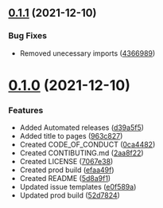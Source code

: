 ## [0.1.1](https://github.com/mitheelgajare/encrypter/compare/v0.1.0...v0.1.1) (2021-12-10)


### Bug Fixes

* Removed unecessary imports ([4366989](https://github.com/mitheelgajare/encrypter/commit/4366989e40542f3facb9e46309c107694a7a87a5))



# [0.1.0](https://github.com/mitheelgajare/encrypter/compare/7067e38c80c0129d9a524ee6b4f2be047d03cfe1...v0.1.0) (2021-12-10)


### Features

* Added Automated releases ([d39a5f5](https://github.com/mitheelgajare/encrypter/commit/d39a5f5e15dd1a3bcb83bf044681d731958d36a5))
* Added title to pages ([963c827](https://github.com/mitheelgajare/encrypter/commit/963c8279fdd3595345a9b59a2cb1193b1b1405d5))
* Created CODE_OF_CONDUCT ([0ca4482](https://github.com/mitheelgajare/encrypter/commit/0ca448280504259521aeb1f43783f3cf0b7efad3))
* Created CONTIBUTING.md ([2aa8f22](https://github.com/mitheelgajare/encrypter/commit/2aa8f22becb0e3f9abf687f66f76ae5b2d5a7d4b))
* Created LICENSE ([7067e38](https://github.com/mitheelgajare/encrypter/commit/7067e38c80c0129d9a524ee6b4f2be047d03cfe1))
* Created prod build ([efaa49f](https://github.com/mitheelgajare/encrypter/commit/efaa49fb159ca9e748937709cce5f6d2eb1e001d))
* Created README ([5d8a9f1](https://github.com/mitheelgajare/encrypter/commit/5d8a9f15271896d12192ad2f0d8a754579665e9b))
* Updated issue templates ([e0f589a](https://github.com/mitheelgajare/encrypter/commit/e0f589a514f9f527768288c6c05913d0a4990077))
* Updated prod build ([52d7824](https://github.com/mitheelgajare/encrypter/commit/52d7824d3e2f021bed7e80fd5384aac43774ad9f))



